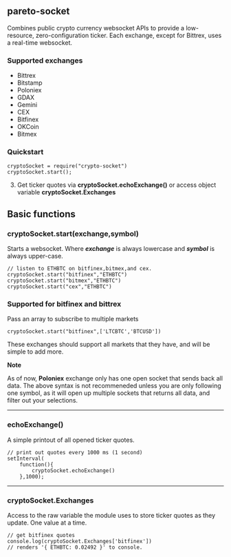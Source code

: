 ## pareto-socket

Combines public crypto currency websocket APIs to provide a low-resource, zero-configuration ticker. Each exchange, except for Bittrex, uses a real-time websocket.


### Supported exchanges

 - Bittrex
 - Bitstamp
 - Poloniex
 - GDAX
 - Gemini
 - CEX
 - Bitfinex
 - OKCoin
 - Bitmex

### Quickstart


```
cryptoSocket = require("crypto-socket")
cryptoSocket.start();

```

3) Get ticker quotes via **cryptoSocket.echoExchange()** or access object variable **cryptoSocket.Exchanges**

## Basic functions

### cryptoSocket.start(exchange,symbol)

Starts a websocket. Where ***exchange*** is always lowercase and ***symbol*** is always upper-case.



```
// listen to ETHBTC on bitfinex,bitmex,and cex.
cryptoSocket.start("bitfinex","ETHBTC")
cryptoSocket.start("bitmex","ETHBTC")
cryptoSocket.start("cex","ETHBTC")
```


### Supported for bitfinex and bittrex

Pass an array to subscribe to multiple markets

```
cryptoSocket.start("bitfinex",['LTCBTC','BTCUSD'])
```
These exchanges should support all markets that they have, and will be simple to add more.

**Note**

As of now, **Poloniex** exchange only has one open socket that sends back all data. The above syntax is not recommeneded unless you are only following one symbol, as it will open up multiple sockets that returns all data, and filter out your selections.
__________

### echoExchange()

A simple printout of all opened ticker quotes.



```
// print out quotes every 1000 ms (1 second)
setInterval(
	function(){
		cryptoSocket.echoExchange()
	},1000);
```

________________
### cryptoSocket.Exchanges

Access to the raw variable the module uses to store ticker quotes as they update. One value at a time.



```
// get bitfinex quotes
console.log(cryptoSocket.Exchanges['bitfinex'])
// renders '{ ETHBTC: 0.02492 }' to console.
```
